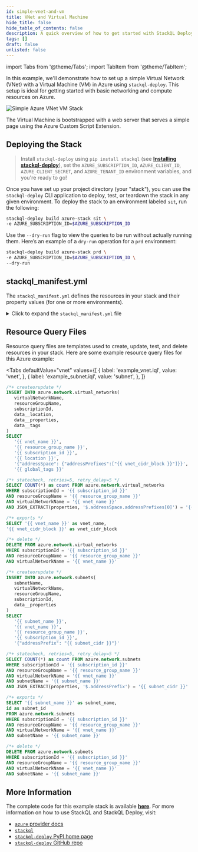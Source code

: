 ```yaml
---
id: simple-vnet-and-vm
title: VNet and Virtual Machine
hide_title: false
hide_table_of_contents: false
description: A quick overview of how to get started with StackQL Deploy, including basic concepts and the essential components of a deployment on Azure.
tags: []
draft: false
unlisted: false
---
```


import Tabs from '@theme/Tabs';
import TabItem from '@theme/TabItem';

In this example, we'll demonstrate how to set up a simple Virtual Network (VNet) with a Virtual Machine (VM) in Azure using `stackql-deploy`. This setup is ideal for getting started with basic networking and compute resources on Azure.

<div style={{ display: 'flex', justifyContent: 'center' }}>
  <img src="/img/library/azure/azure_vnet_and_vm.png" alt="Simple Azure VNet VM Stack" style={{ width: '60%', height: 'auto' }} />
</div>

The Virtual Machine is bootstrapped with a web server that serves a simple page using the Azure Custom Script Extension.

## Deploying the Stack

> Install `stackql-deploy` using `pip install stackql` (see [__Installing stackql-deploy__](/getting-started#installing-stackql-deploy)), set the `AZURE_SUBSCRIPTION_ID`, `AZURE_CLIENT_ID`, `AZURE_CLIENT_SECRET`, and `AZURE_TENANT_ID` environment variables, and you're ready to go!

Once you have set up your project directory (your "stack"), you can use the `stackql-deploy` CLI application to deploy, test, or teardown the stack in any given environment. To deploy the stack to an environment labeled `sit`, run the following:

```bash
stackql-deploy build azure-stack sit \
-e AZURE_SUBSCRIPTION_ID=$AZURE_SUBSCRIPTION_ID
```

Use the `--dry-run` flag to view the queries to be run without actually running them. Here’s an example of a `dry-run` operation for a `prd` environment:

```bash
stackql-deploy build azure-stack prd \
-e AZURE_SUBSCRIPTION_ID=$AZURE_SUBSCRIPTION_ID \
--dry-run
```

## stackql_manifest.yml

The `stackql_manifest.yml` defines the resources in your stack and their property values (for one or more environments).

<details>
  <summary>Click to expand the <code>stackql_manifest.yml</code> file</summary>

```yaml
version: 1
name: "azure-stack"
description: description for "azure-stack"
providers:
  - azure
globals:
  - name: subscription_id
    description: azure subscription id
    value: "{{ AZURE_SUBSCRIPTION_ID }}"
  - name: location
    description: default location for resources
    value: eastus
  - name: global_tags
    value:
      provisioner: stackql
      stackName: "{{ stack_name }}"
      stackEnv: "{{ stack_env }}"
resources:
  - name: example_resource_group
    props:
      - name: resource_group_name
        value: "{{ stack_name }}-{{ stack_env }}-rg"
    exports:
      - resource_group_name        
  - name: example_vnet
    props:
      - name: vnet_name
        value: "{{ stack_name }}-{{ stack_env }}-vnet"    
      - name: vnet_cidr_block
        values:
          prd:
            value: "10.0.0.0/16"
          sit:
            value: "10.1.0.0/16"
          dev:
            value: "10.2.0.0/16"
    exports:
      - vnet_name
      - vnet_cidr_block
  - name: example_subnet
    props:
      - name: subnet_name
        value: "{{ stack_name }}-{{ stack_env }}-subnet-1"    
      - name: subnet_cidr
        values:
          prd:
            value: "10.0.1.0/24"
          sit:
            value: "10.1.1.0/24"
          dev:
            value: "10.2.1.0/24"
    exports:
      - subnet_name
      - subnet_id
  - name: example_public_ip
    props:
      - name: public_ip_name
        value: "{{ stack_name }}-{{ stack_env }}-public-ip"
    exports:
      - public_ip_name
      - public_ip_id
      - public_ip_address
  - name: example_nsg
    props:
      - name: nsg_name
        value: "{{ stack_name }}-{{ stack_env }}-nsg"
      - name: security_rules
        value:
          - name: AllowHTTP
            properties:
              access: Allow
              protocol: Tcp
              direction: Inbound
              priority: 100
              sourceAddressPrefix: "*"
              sourcePortRange: "*"
              destinationAddressPrefix: "*"
              destinationPortRange: "8080"
          - name: AllowSSH
            properties:
              access: Allow
              protocol: Tcp
              direction: Inbound
              priority: 200
              sourceAddressPrefix: "{{ vnet_cidr_block }}"
              sourcePortRange: "*"
              destinationAddressPrefix: "*"
              destinationPortRange: "22"
    exports:
      - network_security_group_id
  - name: example_nic
    props:
      - name: nic_name
        value: "{{ stack_name }}-{{ stack_env }}-nic"
      - name: nic_ip_config
        value:
          name: ipconfig1
          properties:
            subnet:
              id: "{{ subnet_id }}"
            privateIPAllocationMethod: Dynamic
            publicIPAddress:
              id: "{{ public_ip_id }}"
    exports:
      - network_interface_id
  - name: example_web_server
    props:
      - name: vm_name
        value: "{{ stack_name }}-{{ stack_env }}-vm"
      - name: hardwareProfile
        value:
          vmSize: Standard_DS1_v2
      - name: storageProfile
        value:
          imageReference:
            publisher: Canonical
            offer: UbuntuServer
            sku: 18.04-LTS
            version: latest
          osDisk:
            name: "{{ stack_name }}-{{ stack_env }}-vm-disk1"
            createOption: FromImage
            managedDisk: 
              storageAccountType: Standard_LRS
            diskSizeGB: 30
      - name: osProfile
        value:
          computerName: myVM-{{ stack_name }}-{{ stack_env }}
          adminUsername: azureuser
          adminPassword: Password1234!
          linuxConfiguration:
            disablePasswordAuthentication: false
      - name: networkProfile
        value:
          networkInterfaces:
            - id: "{{ network_interface_id }}"
    exports:
      - vm_name
      - vm_id
  - name: example_vm_ext
    props:
      - name: vm_ext_name
        value: "{{ stack_name }}-{{ stack_env }}-microsoft.custom-script-linux"
      - name: command_to_execute
        value: |
          wget -O index.html https://raw.githubusercontent.com/stackql/stackql-deploy/main/examples/azure/azure-stack/resources/hello-stackql.html && nohup busybox httpd -f -p 8080 &
    exports:
      - web_url
```

</details>

## Resource Query Files

Resource query files are templates used to create, update, test, and delete resources in your stack. Here are some example resource query files for this Azure example:

<Tabs
  defaultValue="vnet"
  values={[
    { label: 'example_vnet.iql', value: 'vnet', },
    { label: 'example_subnet.iql', value: 'subnet', },
  ]}
>
<TabItem value="vnet">

```sql
/*+ createorupdate */
INSERT INTO azure.network.virtual_networks(
   virtualNetworkName,
   resourceGroupName, 
   subscriptionId, 
   data__location,
   data__properties,
   data__tags   
)
SELECT
   '{{ vnet_name }}',
   '{{ resource_group_name }}',
   '{{ subscription_id }}',
   '{{ location }}',
   '{"addressSpace": {"addressPrefixes":["{{ vnet_cidr_block }}"]}}',
   '{{ global_tags }}'

/*+ statecheck, retries=5, retry_delay=5 */
SELECT COUNT(*) as count FROM azure.network.virtual_networks
WHERE subscriptionId = '{{ subscription_id }}'
AND resourceGroupName = '{{ resource_group_name }}'
AND virtualNetworkName = '{{ vnet_name }}'
AND JSON_EXTRACT(properties, '$.addressSpace.addressPrefixes[0]') = '{{ vnet_cidr_block }}'

/*+ exports */
SELECT '{{ vnet_name }}' as vnet_name,
'{{ vnet_cidr_block }}' as vnet_cidr_block

/*+ delete */
DELETE FROM azure.network.virtual_networks
WHERE subscriptionId = '{{ subscription_id }}'
AND resourceGroupName = '{{ resource_group_name }}'
AND virtualNetworkName = '{{ vnet_name }}'
```

</TabItem>
<TabItem value="subnet">

```sql
/*+ createorupdate */
INSERT INTO azure.network.subnets(
   subnetName,
   virtualNetworkName,
   resourceGroupName, 
   subscriptionId, 
   data__properties
)
SELECT
   '{{ subnet_name }}',
   '{{ vnet_name }}',
   '{{ resource_group_name }}',
   '{{ subscription_id }}',
   '{"addressPrefix": "{{ subnet_cidr }}"}'

/*+ statecheck, retries=5, retry_delay=5 */
SELECT COUNT(*) as count FROM azure.network.subnets
WHERE subscriptionId = '{{ subscription_id }}'
AND resourceGroupName = '{{ resource_group_name }}'
AND virtualNetworkName = '{{ vnet_name }}'
AND subnetName = '{{ subnet_name }}'
AND JSON_EXTRACT(properties, '$.addressPrefix') = '{{ subnet_cidr }}'

/*+ exports */
SELECT '{{ subnet_name }}' as subnet_name,
id as subnet_id
FROM azure.network.subnets
WHERE subscriptionId = '{{ subscription_id }}'
AND resourceGroupName = '{{ resource_group_name }}'
AND virtualNetworkName = '{{ vnet_name }}'
AND subnetName = '{{ subnet_name }}'

/*+ delete */
DELETE FROM azure.network.subnets
WHERE subscriptionId = '{{ subscription_id }}'
AND resourceGroupName = '{{ resource_group_name }}'
AND virtualNetworkName = '{{ vnet_name }}'
AND subnetName = '{{ subnet_name }}'
```

</TabItem>
</Tabs>

## More Information

The complete code for this example stack is available [__here__](https://github.com/stackql/stackql-deploy/tree/main/examples/azure/azure-stack). For more information on how to use StackQL and StackQL Deploy, visit:

- [`azure` provider docs](https://stackql.io/providers/azure)
- [`stackql`](https://github.com/stackql)
- [`stackql-deploy` PyPI home page](https://pypi.org/project/stackql-deploy/)
- [`stackql-deploy` GitHub repo](https://github.com/stackql/stackql-deploy)
